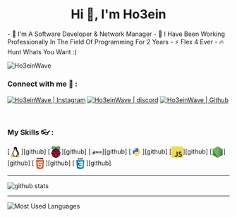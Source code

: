 

<h1 align="center">Hi 👋, I'm Ho3ein</h1>
- 🚀 I'm A Software Developer & Network Manager
- 🌱 I Have Been Working Professionally In The Field Of Programming For 2 Years
- ⚡ Flex 4 Ever
- 🔥 Hunt Whats You Want :)
<p align="left"> <img src="https://komarev.com/ghpvc/?username=Ho3einWave&label=Profile%20views&color=0e75b6&style=flat" alt="Ho3einWave" /> </p>

<h3 align="left">Connect with me 📩 :</h3>

[<img align="center" alt="Ho3einWave | Instagram" width="22px" src="https://cdn.jsdelivr.net/npm/simple-icons@v3/icons/instagram.svg" />][instagram]
[<img align="center" alt="Ho3einWave | discord" width="22px" src="https://cdn.jsdelivr.net/npm/simple-icons@v3/icons/discord.svg" />][discord]
[<img align="center" alt="Ho3einWave | Github" width="22px" src="https://cdn.jsdelivr.net/npm/simple-icons@v3/icons/github.svg" />][github]

<br />

<h3 align="left">My Skills 👓 :</h3>
[<img align="center" alt="Linux" title="Linux" width="26px" src="https://raw.githubusercontent.com/github/explore/80688e429a7d4ef2fca1e82350fe8e3517d3494d/topics/linux/linux.png" />][github]
[<img align="center" alt="Rasp" title="Raspberry Pi" width="26px" src="https://raw.githubusercontent.com/github/explore/80688e429a7d4ef2fca1e82350fe8e3517d3494d/topics/raspberry-pi/raspberry-pi.png" />][github]
[<img align="center" alt="Bash" title="Bash" width="26px" src="https://raw.githubusercontent.com/github/explore/80688e429a7d4ef2fca1e82350fe8e3517d3494d/topics/bash/bash.png" />][github]
[<img align="center" alt="Python" title="Python" width="26px" src="https://raw.githubusercontent.com/github/explore/80688e429a7d4ef2fca1e82350fe8e3517d3494d/topics/python/python.png" />][github]
[<img align="center" alt="JavaScript" title="JavaScript" width="26px" src="https://raw.githubusercontent.com/github/explore/80688e429a7d4ef2fca1e82350fe8e3517d3494d/topics/javascript/javascript.png" />][github]
[<img align="center" alt="Node.js" title="Node.js" width="26px" src="https://raw.githubusercontent.com/github/explore/80688e429a7d4ef2fca1e82350fe8e3517d3494d/topics/nodejs/nodejs.png" />][github]
[<img align="center" alt="HTML" title="HTML" width="26px" src="https://raw.githubusercontent.com/github/explore/80688e429a7d4ef2fca1e82350fe8e3517d3494d/topics/html/html.png" />][github]
[<img align="center" alt="CSS" title="CSS" width="26px" src="https://raw.githubusercontent.com/github/explore/80688e429a7d4ef2fca1e82350fe8e3517d3494d/topics/css/css.png" />][github]

<br />

---

![github stats](https://github-readme-stats.vercel.app/api?username=Ho3einWave&show_icons=true&theme=dark)

---

![Most Used Languages](https://github-readme-stats.vercel.app/api/top-langs/?username=Ho3einWave&layout=compact&theme=dark)

    
[github]: https://github.com/Ho3einWave
[Instagram]: https://www.instagram.com/Ho3ein_Wave/
[discord]: https://discord.gg/KZD3BxrGSk
